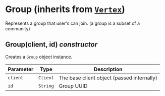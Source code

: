 # Group (inherits from [`Vertex`](Vertex.md))

Represents a group that user's can join. (a group is a subset of a community)


## Group(client, id) *constructor*

Creates a `Group` object instance.

| Parameter | Type     | Description                                |
| --------- | -------- | ------------------------------------------ |
| `client`  | `Client` | The base client object (passed internally) |
| `id`      | `String` | Group UUID                                 |
